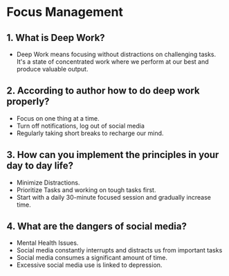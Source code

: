 # Focus Management

## 1. What is Deep Work?

- Deep Work means focusing without distractions on challenging tasks. It's a state of concentrated work where we perform at our best and produce valuable output.

## 2. According to author how to do deep work properly?

- Focus on one thing at a time.
- Turn off notifications, log out of social media
- Regularly taking short breaks to recharge our mind.

## 3. How can you implement the principles in your day to day life?

- Minimize Distractions.
- Prioritize Tasks and working on tough tasks first.
- Start with a daily 30-minute focused session and gradually increase time.

## 4. What are the dangers of social media?

- Mental Health Issues.
- Social media constantly interrupts and distracts us from important tasks
- Social media consumes a significant amount of time.
- Excessive social media use is linked to depression.
